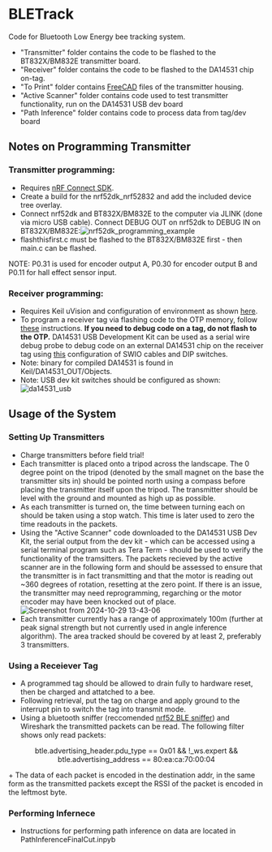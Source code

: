 # BLETrack
Code for Bluetooth Low Energy bee tracking system.

+ "Transmitter" folder contains the code to be flashed to the BT832X/BM832E transmitter board.
+ "Receiver" folder contains the code to be flashed to the DA14531 chip on-tag.
+ "To Print" folder contains [FreeCAD](https://www.freecad.org/) files of the transmitter housing.
+ "Active Scanner" folder contains code used to test transmitter functionality, run on the DA14531 USB dev board
+ "Path Inference" folder contains code to process data from tag/dev board

## Notes on Programming Transmitter
### Transmitter programming:
+ Requires [nRF Connect SDK](https://www.nordicsemi.com/Products/Development-software/nRF-Connect-SDK).
+ Create a build for the nrf52dk_nrf52832 and add the included device tree overlay.
+ Connect nrf52dk and BT832X/BM832E to the computer via JLINK (done via micro USB cable). Connect DEBUG OUT on nrf52dk to DEBUG IN on BT832X/BM832E:![nrf52dk_programming_example](https://github.com/SheffieldMLtracking/BLETrack/assets/48182877/72ba9a20-63c9-43b5-8ed9-a530d90849f3)
+ flashthisfirst.c must be flashed to the BT832X/BM832E first - then main.c can be flashed.

NOTE: P0.31 is used for encoder output A, P0.30 for encoder output B and P0.11 for hall effect sensor input.

### Receiver programming:
+ Requires Keil uVision and configuration of environment as shown [here](https://lpccs-docs.renesas.com/UM-B-117-DA14531-Getting-Started-With-The-Pro-Development-Kit/01_abstract/abstract.html).
+ To program a receiver tag via flashing code to the OTP memory, follow [these](https://lpccs-docs.renesas.com/Tutorial_SDK6/otp_prog.html) instructions. **If you need to debug code on a tag, do not flash to the OTP.** DA14531 USB Development Kit can be used as a serial wire debug probe to debug code on an external DA14531 chip on the receiver tag using [this](https://lpccs-docs.renesas.com/Tutorial_SDK6/debug_probe.html) configuration of SWIO cables and DIP switches.
+ Note: binary for compiled DA14531 is found in Keil/DA14531_OUT/Objects.
+ Note: USB dev kit switches should be configured as shown: ![da14531_usb](https://github.com/user-attachments/assets/ea0dc939-af4d-4677-8ecf-7ada238475e3)

## Usage of the System
### Setting Up Transmitters
+ Charge transmitters before field trial!
+ Each transmitter is placed onto a tripod across the landscape. The 0 degree point on the tripod (denoted by the small magnet on the base the transmitter sits in) should be pointed north using a compass before placing the transmitter itself upon the tripod. The transmitter should be level with the ground and mounted as high up as possible.
+ As each transmitter is turned on, the time between turning each on should be taken using a stop watch. This time is later used to zero the time readouts in the packets.
+ Using the "Active Scanner" code downloaded to the DA14531 USB Dev Kit, the serial output from the dev kit - which can be accessed using a serial terminal program such as Tera Term - should be used to verify the functionality of the tramsitters. The packets recieved by the active scanner are in the following form and should be assessed to ensure that the transmitter is in fact transmitting and that the motor is reading out ~360 degrees of rotation, resetting at the zero point. If there is an issue, the transmitter may need reprogramming, regarching or the motor encoder may have been knocked out of place.
![Screenshot from 2024-10-29 13-43-06](https://github.com/user-attachments/assets/d90f2625-5866-4be1-9785-5963071bdc67)
+ Each transmitter currently has a range of approximately 100m (further at peak signal strength but not currently used in angle inference algorithm). The area tracked should be covered by at least 2, preferably 3 transmitters.

### Using a Receiever Tag
+ A programmed tag should be allowed to drain fully to hardware reset, then be charged and attatched to a bee.
+ Following retrieval, put the tag on charge and apply ground to the interrupt pin to switch the tag into transmit mode.
+ Using a bluetooth sniffer (reccomended [nrf52 BLE sniffer](https://www.nordicsemi.com/Products/Development-tools/nRF-Sniffer-for-Bluetooth-LE)) and Wireshark the transmitted packets can be read. The following filter shows only read packets:
<p align=center>btle.advertising_header.pdu_type == 0x01 && !_ws.expert && btle.advertising_address == 80:ea:ca:70:00:04</p> 
+ The data of each packet is encoded in the destination addr, in the same form as the transmitted packets except the RSSI of the packet is encoded in the leftmost byte.

### Performing Infernece
+ Instructions for performing path inference on data are located in PathInferenceFinalCut.inpyb
